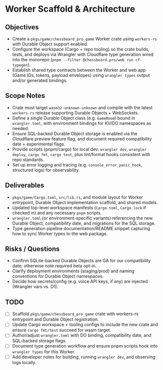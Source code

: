# Worker Scaffold & Architecture

## Objectives

- Create a `pkgs/game/chessboard_pro_game` Worker crate using `workers-rs` with Durable Object support enabled.
- Configure the workspace (Cargo + repo tooling) so the crate builds, tests, and deploys via Wrangler with Cloudflare type generation wired into the monorepo (`pnpm --filter @chessboard.pro/web run cf-typegen`).
- Establish shared type contracts between the Worker and web app (Game IDs, tokens, payload envelopes) using `wrangler types` output and/or generated bindings.

## Scope Notes

- Crate must target `wasm32-unknown-unknown` and compile with the latest `workers-rs` release supporting Durable Objects + WebSockets.
- Define a single Durable Object class (e.g. `GameRoom`) bound in `wrangler.toml`, with environment bindings for KV/DO namespaces as needed.
- Ensure SQL-backed Durable Object storage is enabled via the Cloudflare preview feature flag, and document required compatibility date + experimental flags.
- Provide scripts (pnpm/cargo) for local dev: `wrangler dev`, `wrangler deploy`, `cargo fmt`, `cargo test`, plus lint/format hooks consistent with repo standards.
- Set up error logging and tracing (e.g. `console_error_panic_hook`, structured logs) for observability.

## Deliverables

- `pkgs/game/Cargo.toml`, `src/lib.rs`, and module layout for Worker entrypoint, Durable Object implementation scaffold, and shared models.
- Updated top-level workspace manifests (`Cargo.toml`, `Cargo.lock` if checked in) and any necessary `pnpm` scripts.
- `wrangler.toml` (or environment-specific variants) referencing the new Durable Object, compatibility date, and migrations for the SQL storage.
- Type generation pipeline documentation/README snippet capturing how to sync Worker types to the web package.

## Risks / Questions

- Confirm SQLite-backed Durable Objects are GA for our compatibility date; otherwise note required beta opt-in.
- Clarify deployment environments (staging/prod) and naming conventions for Durable Object namespaces.
- Decide how secrets/config (e.g. voice API keys, if any) are injected (Wrangler vars vs. D1).

## TODO

- [ ] Scaffold `pkgs/game/chessboard_pro_game` crate with workers-rs entrypoint and Durable Object registration.
- [ ] Update Cargo workspace + tooling configs to include the new crate and ensure `cargo fmt/test` succeed for wasm target.
- [ ] Author/adjust `wrangler.toml` with DO binding, compatibility date, and SQL-backed storage flags.
- [ ] Document type generation workflow and ensure pnpm scripts hook into `wrangler types` for this Worker.
- [ ] Add developer notes for building, running `wrangler dev`, and observing logs locally.
